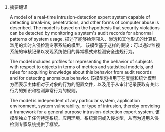 1. 摘要翻译
   
   A model of a real-time intrusion-detection expert system capable of detecting break-ins, penetrations, and other forms of computer abuse is described. The model is based on the hypothesis that security violations can be detected by monitoring a system's audit records for abnormal patterns of system usage.
   描述了能够检测闯入、渗透和其他形式的计算机滥用的实时入侵检测专家系统的模型。 该模型基于这样的假设：可以通过监视系统的审核记录以发现系统使用的异常模式来检测安全违规行为。
   
   The model includes profiles for representing the behavior of subjects with respect to objects in terms of metrics and statistical models, and rules for acquiring knowledge about this behavior from audit records and for detecting anomalous behavior.
   该模型包括用于在度量和统计模型方面表示主体相对于对象的行为的配置文件，以及用于从审计记录获取有关此行为的知识和检测异常行为的规则。

   The model is independent of any particular system, application environment, system vulnerability, or type of intrusion, thereby providing a framework for a general purpose intrusion-detection expert system.
   该模型独立于任何特定系统、应用环境、系统漏洞或入侵类型，从而为通用入侵检测专家系统提供了框架。
